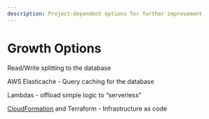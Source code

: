 ```yaml
---
description: Project-dependent options for further improvement
---
```


# Growth Options

Read/Write splitting to the database

AWS Elasticache - Query caching for the database 

Lambdas - offload simple logic to “serverless” 

[CloudFormation](../management/cloudformation.md) and Terraform - Infrastructure as code 

